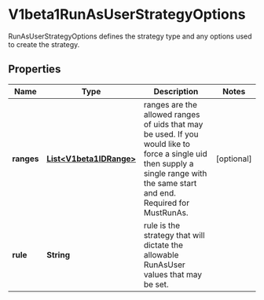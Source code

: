 

# V1beta1RunAsUserStrategyOptions

RunAsUserStrategyOptions defines the strategy type and any options used to create the strategy.

## Properties

| Name | Type | Description | Notes |
|------------ | ------------- | ------------- | -------------|
|**ranges** | [**List&lt;V1beta1IDRange&gt;**](V1beta1IDRange.md) | ranges are the allowed ranges of uids that may be used. If you would like to force a single uid then supply a single range with the same start and end. Required for MustRunAs. |  [optional] |
|**rule** | **String** | rule is the strategy that will dictate the allowable RunAsUser values that may be set. |  |



